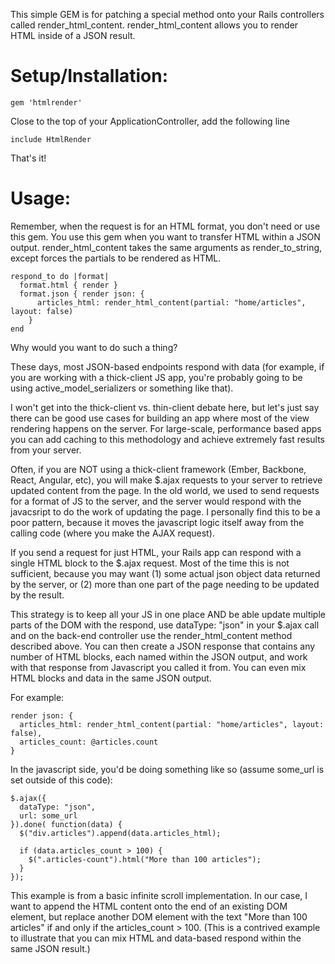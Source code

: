 
This simple GEM is for patching a special method onto your Rails controllers called render_html_content. render_html_content allows you to render HTML inside of a JSON result. 


# Setup/Installation:
```
gem 'htmlrender'
```

Close to the top of your ApplicationController, add the following line
```
include HtmlRender
```
That's it!

# Usage:

Remember, when the request is for an HTML format, you don't need or use this gem. You use this gem when you want to transfer HTML within a JSON output. render_html_content takes the same arguments as render_to_string, except forces the partials to be rendered as HTML. 

```
respond_to do |format|
  format.html { render }
  format.json { render json: {
      articles_html: render_html_content(partial: "home/articles", layout: false)
    }
end
```

Why would you want to do such a thing?

These days, most JSON-based endpoints respond with data (for example, if you are working with a thick-client JS app, you're probably going to be using active_model_serializers or something like that).

I won't get into the thick-client vs. thin-client debate here, but let's just say there can be good use cases for building an app where most of the view rendering happens on the server. For large-scale, performance based apps you can add caching to this methodology and achieve extremely fast results from your server.

Often, if you are NOT using a thick-client framework (Ember, Backbone, React, Angular, etc), you will make $.ajax requests to your server to retrieve updated content from the page. In the old world, we used to send requests for a format of JS to the server, and the server would respond with the javacsript to do the work of updating the page. I personally find this to be a poor pattern, because it moves the javascript logic itself away from the calling code (where you make the AJAX request).

If you send a request for just HTML, your Rails app can respond with a single HTML block to the $.ajax request. Most of the time this is not sufficient, because you may want (1) some actual json object data returned by the server, or (2) more than one part of the page needing to be updated by the result. 

This strategy is to keep all your JS in one place AND be able update multiple parts of the DOM with the respond, use dataType: "json" in your $.ajax call and on the back-end controller use the render_html_content method described above. You can then create a JSON response that contains any number of HTML blocks, each named within the JSON output, and work with that response from Javascript you called it from. You can even mix HTML blocks and data in the same JSON output. 

For example:
```
render json: {
  articles_html: render_html_content(partial: "home/articles", layout: false),
  articles_count: @articles.count
}
```

In the javascript side, you'd be doing something like so (assume some_url is set outside of this code):
```
$.ajax({
  dataType: "json",
  url: some_url
}).done( function(data) {
  $("div.articles").append(data.articles_html);
  
  if (data.articles_count > 100) {
    $(".articles-count").html("More than 100 articles");
  }
});
```

This example is from a basic infinite scroll implementation. In our case, I want to append the HTML content onto the end of an existing DOM element, but replace another DOM element with the text "More than 100 articles" if and only if the articles_count > 100. (This is a contrived example to illustrate that you can mix HTML and data-based respond within the same JSON result.)


